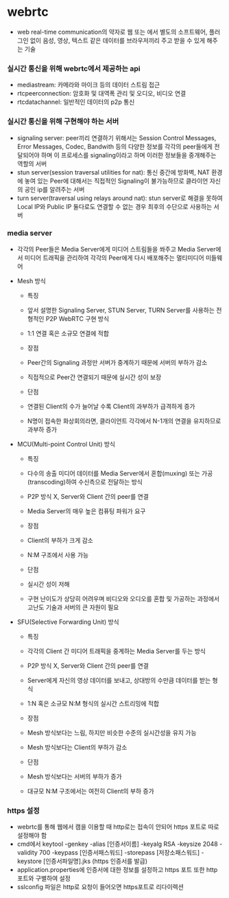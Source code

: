 # webrtc
- web real-time communication의 약자로 웹 또는 에서 별도의 소프트웨어, 플러그인 없이 음성, 영상, 텍스트 같은 데이터를 브라우저끼리 주고 받을 수 있게 해주는 기술

### 실시간 통신을 위해 webrtc에서 제공하는 api
- mediastream: 카메라와 마이크 등의 데이터 스트림 접근
- rtcpeerconnection: 암호화 및 대역폭 관리 및 오디오, 비디오 연결
- rtcdatachannel: 일반적인 데이터의 p2p 통신

### 실시간 통신을 위해 구현해야 하는 서버
- signaling server: peer끼리 연결하기 위해서는 Session Control Messages, Error Messages, Codec, Bandwith 등의 다양한 정보를 각각의 peer들에게 전달되어야 하며 이 프로세스를 signaling이라고 하며 이러한 정보들을 중개해주는 역할의 서버
- stun server(session traversal utilities for nat): 통신 중간에 방화벽, NAT 환경에 놓여 있는 Peer에 대해서는 직접적인 Signaling이 불가능하므로 클라이언 자신의 공인 ip를 알려주는 서버
- turn server(traversal using relays around nat): stun server로 해결을 못하여 Local IP와 Public IP 둘다로도 연결할 수 없는 경우 최후의 수단으로 사용하는 서버

### media server
- 각각의 Peer들은 Media Server에게 미디어 스트림들을 쏴주고 Media Server에서 미디어 트래픽을 관리하여 각각의 Peer에게 다시 배포해주는 멀티미디어 미들웨어
- Mesh 방식
  - 특징
  - 앞서 설명한 Signaling Server, STUN Server, TURN Server를 사용하는 전형적인 P2P WebRTC 구현 방식
  - 1:1 연결 혹은 소규모 연결에 적합

  - 장점
  - Peer간의 Signaling 과정만 서버가 중계하기 때문에 서버의 부하가 감소
  - 직접적으로 Peer간 연결되기 때문에 실시간 성이 보장

  - 단점
  - 연결된 Client의 수가 늘어날 수록 Client의 과부하가 급격하게 증가
  - N명이 접속한 화상회의라면, 클라이언트 각각에서 N-1개의 연결을 유지하므로 과부하 증가

- MCU(Multi-point Control Unit) 방식
  - 특징
  - 다수의 송출 미디어 데이터를 Media Server에서 혼합(muxing) 또는 가공(transcoding)하여 수신측으로 전달하는 방식
  - P2P 방식 X, Server와 Client 간의 peer를 연결
  - Media Server의 매우 높은 컴퓨팅 파워가 요구

  - 장점
  - Client의 부하가 크게 감소
  - N:M 구조에서 사용 가능

  - 단점
  - 실시간 성이 저해
  - 구현 난이도가 상당히 어려우며 비디오와 오디오를 혼합 및 가공하는 과정에서 고난도 기술과 서버의 큰 자원이 필요

- SFU(Selective Forwarding Unit) 방식
  - 특징
  - 각각의 Client 간 미디어 트래픽을 중계하는 Media Server를 두는 방식
  - P2P 방식 X, Server와 Client 간의 peer를 연결
  - Server에게 자신의 영상 데이터를 보내고, 상대방의 수만큼 데이터를 받는 형식
  - 1:N 혹은 소규모 N:M 형식의 실시간 스트리밍에 적합

  - 장점
  - Mesh 방식보다는 느림, 하지만 비슷한 수준의 실시간성을 유지 가능
  - Mesh 방식보다는 Client의 부하가 감소

  - 단점
  - Mesh 방식보다는 서버의 부하가 증가
  - 대규모 N:M 구조에서는 여전히 Client의 부하 증가

### https 설정
- webrtc를 통해 웹에서 캠을 이용할 때 http로는 접속이 안되어 https 포트로 따로 설정해야 함
- cmd에서 keytool -genkey -alias [인증서이름] -keyalg RSA -keysize 2048 -validity 700 -keypass [인증서패스워드] -storepass [저장소패스워드] -keystore [인증서파일명].jks (https 인증서를 발급)
- application.properties에 인증서에 대한 정보를 설정하고 https 포트 또한 http 포트와 구별하여 설정
- sslconfig 파일은 http로 요청이 들어오면 https포트로 리다이렉션
